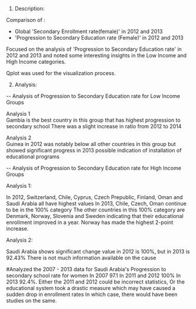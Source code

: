 1. Description:

Comparison of :
-  Global 'Secondary Enrollment rate(female)'  in 2012 and 2013
- 'Progression to Secondary Education rate (Female)' in 2012 and 2013

Focused on the analysis of 'Progression to Secondary Education rate' in 2012 and 2013 and noted some interesting insights in the Low Income and High Income categories. 

Qplot was used for the visualization process. 


2. Analysis:

-- Analysis of Progression to Secondary Education rate for Low Income Groups 

  Analysis 1   
  Gambia is the best country in this group that has highest progression to secondary school
  There was a slight increase in ratio from 2012 to 2014
           



  Analysis 2  
  Guinea in 2012 was notably below all other countries in this group
  but showed significant progress in 2013
  possible indication of installation of educational programs
                

-- Analysis of Progression to Secondary Education rate for High Income Groups


Analysis 1: 

In 2012, Switzerland, Chile, Cyprus, Czech Prepublic, Finland, Oman and Saudi Arabia all have highest values
In 2013, Chile, Czech, Oman continue to be in the 100% category
The other countries in this 100% category are Denmark, Norway, Slovenia and Sweden indicating that their educational enrollment improved in a year. 
Norway has made the highest 2-point increase.

Analysis 2: 

Saudi Arabia shows significant change value in 2012 is 100%, but in 2013 is 92.43%
There is not much information available on the cause


#Analyzed the 2007 - 2013 data for Saudi Arabia's 
Progression to secondary school rate for women
 In 2007 97.1
 In 2011 and 2012 100%
 In 2013 92.4%. 
 Either the 2011 and 2012 could be incorrect statistics,
 Or the educational system took a drastic measure
 which may have caused a sudden drop in enrollment rates
 In which case, there would have been studies on the same.
